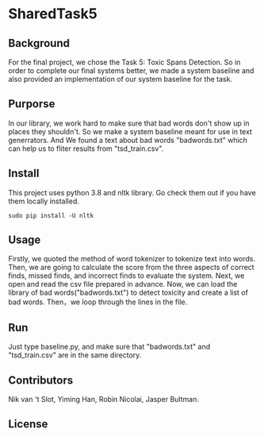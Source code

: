 # SharedTask5
## Background
For the final project, we chose the Task 5: Toxic Spans Detection. So in order to complete our final systems better, we made a system baseline and also provided an implementation of our system baseline for the task.
## Purporse
In our library, we work hard to make sure that bad words don't show up in places they shouldn't. So we make a system baseline meant for use in text generrators. And We found a text about bad words "badwords.txt" which can help us to fliter results from "tsd_train.csv".
## Install
This project uses python 3.8 and nltk library. Go check them out if you have them locally installed.
```
sudo pip install -U nltk
```
## Usage
Firstly, we quoted the method of word tokenizer to tokenize text into words. Then, we are going to calculate the score from the three aspects of correct finds, missed finds, and incorrect finds to evaluate the system. Next, we open and read the csv file prepared in advance. Now, we can load the library of bad words("badwords.txt") to detect toxicity and create a list of bad words. Then，we loop through the lines in the file.
## Run
Just type baseline.py, and make sure that "badwords.txt" and "tsd_train.csv" are in the same directory.
## Contributors
Nik van 't Slot, Yiming Han, Robin Nicolai, Jasper Bultman.
## License
